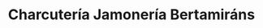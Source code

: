 ---
title: "Charcutería Jamonería Bertamiráns"
url: /bertamirans/charcuteria-jamoneria-bertamirans/
shop: carnicero
---